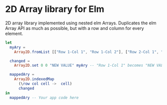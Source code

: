 # 2D Array library for Elm

2D array library implemented using nested elm Arrays.
Duplicates the elm Array API as much as possible, but with
a row and column for every element.


```elm
let
  myAry =
    Array2D.fromList [["Row 1-Col 1", "Row 1-Col 2"], ["Row 2-Col 1", "Row 2-Col 2"]]

  changed =
    Array2D.set 0 0 "NEW VALUE" myAry -- "Row 1-Col 1" becomes "NEW VALUE"

  mappedAry =
    Array2D.indexedMap
      (\row col cell ->  cell)
      changed
in
  mappedAry -- Your app code here
```
